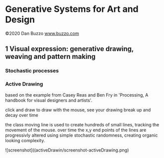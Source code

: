 # Generative Systems for Art and Design
©2020 Dan Buzzo
www.buzzo.com

## 1 Visual expression: generative drawing, weaving and pattern making

### Stochastic processes
### Active Drawing
based on the example from Casey Reas and Ben Fry in 'Processing, A handbook for visual designers and artists'.

click and draw to draw with the mouse, see your drawing break up and decay over time

the class moving line is used to create hundreds of small lines, tracking the movement of the mouse. over time the x,y end points of the lines are progressivly altered using simple stochastic randomness, creating organic looking complexity.

![screenshot]((activeDrawin/screenshot-activeDrawing.png)
